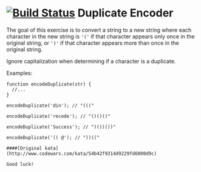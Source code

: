 [![Build Status](https://travis-ci.org/ivanStraltsou/code-wars.svg?branch=master)](https://travis-ci.org/ivanStraltsou/code-wars)
Duplicate Encoder
================

The goal of this exercise is to convert a string to a new string where each character in the new string is `'('` if that character appears only once in the original string, or `')'` if that character appears more than once in the original string.

Ignore capitalization when determining if a character is a duplicate.

Examples:

```
function encodeDuplicate(str) {
  //...
}

encodeDuplicate('din'); // "((("

encodeDuplicate('recede'); // "()()()"

encodeDuplicate('Success'); // ")())())"

encodeDuplicate('(( @'); // "))(("

####[Original kata](http://www.codewars.com/kata/54b42f9314d9229fd6000d9c)

Good luck!
